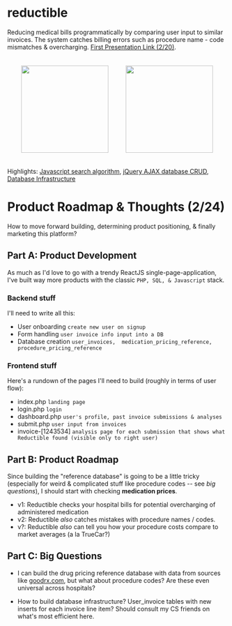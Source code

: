# reductible
Reducing medical bills programmatically by comparing user input to similar invoices. The system catches billing errors such as procedure name - code mismatches & overcharging. <a href="https://docs.google.com/presentation/d/1x0Bmk2k9GaQcDBAFeGLsh9ttovyHbH5W0aW-5Ok-aAk/edit?usp=sharing">First Presentation Link (2/20)</a>.

<div style="display: flex; justify-content: center;">
<img style="padding: 20px;" src="https://i.imgur.com/RqI9Ynq.png" width="200">
<img style="padding: 20px;" src="https://i.imgur.com/ORZweWM.png" width="200">
</div>

Highlights: <a href="https://github.com/juliankanaan/reductible/tree/master/frontend/js/searchAlgorithm">Javascript search algorithm</a>, <a href='https://github.com/juliankanaan/reductible/blob/master/frontend/js/scripts.js'>jQuery AJAX database CRUD</a>, <a href='https://github.com/juliankanaan/reductible/blob/master/backend/README.md'>Database Infrastructure</a>

# Product Roadmap & Thoughts (2/24)
How to move forward building, determining product positioning, & finally marketing this platform? 

## Part A: Product Development
As much as I'd love to go with a trendy ReactJS single-page-application, I've built way more products with the classic `PHP, SQL, & Javascript` stack. 

### Backend stuff
I'll need to write all this: 
+ User onboarding `create new user on signup`
+ Form handling `user invoice info input into a DB`
+ Database creation `user_invoices,  medication_pricing_reference, procedure_pricing_reference`

### Frontend stuff
Here's a rundown of the pages I'll need to build (roughly in terms of user flow): 
+ index.php `landing page` 
+ login.php `login`
+ dashboard.php `user's profile, past invoice submissions & analyses`
+ submit.php `user input from invoices` 
+ invoice-[1243534] `analysis page for each submission that shows what Reductible found (visible only to right user)`

## Part B: Product Roadmap
Since building the "reference database" is going to be a little tricky (especially for weird & complicated stuff like procedure codes -- see *big questions*), I should start with checking **medication prices**. 
+ v1: Reductible checks your hospital bills for potential overcharging of administered medication
+ v2: Reductible *also* catches mistakes with procedure names / codes. 
+ v?: Reductible *also* can tell you how your procedure costs compare to market averages (a la TrueCar?)

## Part C: Big Questions
+ I can build the drug pricing reference database with data from sources like <a href="https://goodrx.com">goodrx.com</a>, but what about procedure codes? Are these even universal across hospitals?

+ How to build database infrastructure? User_invoice tables with new inserts for each invoice line item? Should consult my CS friends on what's most efficient here. 
